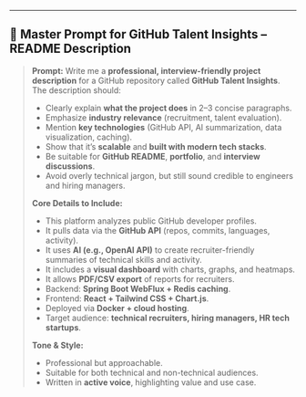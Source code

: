 ---

## **📜 Master Prompt for GitHub Talent Insights – README Description**

> **Prompt:**
> Write me a **professional, interview-friendly project description** for a GitHub repository called **GitHub Talent Insights**.
> The description should:
>
> * Clearly explain **what the project does** in 2–3 concise paragraphs.
> * Emphasize **industry relevance** (recruitment, talent evaluation).
> * Mention **key technologies** (GitHub API, AI summarization, data visualization, caching).
> * Show that it’s **scalable** and **built with modern tech stacks**.
> * Be suitable for **GitHub README**, **portfolio**, and **interview discussions**.
> * Avoid overly technical jargon, but still sound credible to engineers and hiring managers.
>
> **Core Details to Include:**
>
> * This platform analyzes public GitHub developer profiles.
> * It pulls data via the **GitHub API** (repos, commits, languages, activity).
> * It uses **AI (e.g., OpenAI API)** to create recruiter-friendly summaries of technical skills and activity.
> * It includes a **visual dashboard** with charts, graphs, and heatmaps.
> * It allows **PDF/CSV export** of reports for recruiters.
> * Backend: **Spring Boot WebFlux + Redis caching**.
> * Frontend: **React + Tailwind CSS + Chart.js**.
> * Deployed via **Docker + cloud hosting**.
> * Target audience: **technical recruiters, hiring managers, HR tech startups**.
>
> **Tone & Style:**
>
> * Professional but approachable.
> * Suitable for both technical and non-technical audiences.
> * Written in **active voice**, highlighting value and use case.
